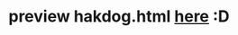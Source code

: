 # preview hakdog.html [here](https://htmlpreview.github.io/?https://github.com/IMOitself/wad-html-week2/blob/master/hakdog.html) :D
